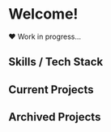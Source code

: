# Welcome!

❤️ Work in progress...

## Skills / Tech Stack

## Current Projects

## Archived Projects
